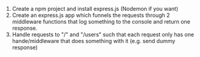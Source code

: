 1.  Create a npm project and install express.js (Nodemon if you want)
2.  Create an express.js app which funnels the requests through 2 middleware
    functions that log something to the console and return one response.
3.  Handle requests to "/" and "/users" such that each request only has one
    hande/middleware that does something with it (e.g. send dummy response)